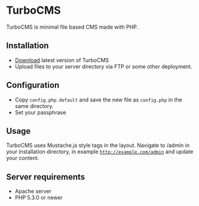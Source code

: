 # TurboCMS

TurboCMS is minimal file based CMS made with PHP.

## Installation

* [Download](https://github.com/turbolihis/TurboCMS/archive/master.zip) latest version of TurboCMS
* Upload files to your server directory via FTP or some other deployment.

## Configuration

* Copy <code>config.php.default</code> and save the new file as <code>config.php</code> in the same directory. 
* Set your passphrase 

## Usage

TurboCMS uses Mustache.js style tags in the layout. Navigate to /admin in your installation directory, in example <code>http://example.com/admin</code> and update your content.

## Server requirements
* Apache server
* PHP 5.3.0 or newer
